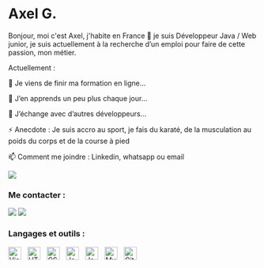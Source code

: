 # Axel G.
Bonjour, moi c'est Axel, j'habite en France 🌴 je suis Développeur Java / Web junior, je suis actuellement à la recherche d’un emploi pour faire de cette passion, mon métier. 


Actuellement :

🔭 Je viens de finir ma formation en ligne...

🌱 J’en apprends un peu plus chaque jour...

👯 J’échange avec d’autres développeurs...

⚡ Anecdote : Je suis accro au sport, je fais du karaté, de la musculation au poids du corps et de la course à pied

📫 Comment me joindre : Linkedin, whatsapp ou email

<img src="https://media.licdn.com/dms/image/D4E16AQHY1KpvggyiRA/profile-displaybackgroundimage-shrink_350_1400/0/1682937262638?e=1688601600&v=beta&t=0JdeZmFwcJqkpLQ_jvztJQURRp4yzssn5lXzM_43G0s" />


### Me contacter :


<a href="https://axel44600.github.io/Mon-portfolio/" target="_blank"><img src="https://i.postimg.cc/sXbjht1V/globe-light.png" /></a>
<a href="https://www.linkedin.com/in/axel-gaudin/" target="_blank"><img src="https://i.postimg.cc/gjRYqN63/linkedin-light.png" /></a>

### Langages et outils :

<img align="left" alt="Visual Studio Code" width="26px" src="https://cdn.jsdelivr.net/gh/devicons/devicon/icons/vscode/vscode-original.svg" style="padding-right:10px;" />
<img align="left" alt="HTML5" width="26px" src="https://cdn.jsdelivr.net/gh/devicons/devicon/icons/html5/html5-original.svg" style="padding-right:10px;" />
<img align="left" alt="CSS3" width="26px" src="https://cdn.jsdelivr.net/gh/devicons/devicon/icons/css3/css3-original.svg" style="padding-right:10px;" />
<img align="left" alt="JavaScript" width="26px" src="https://cdn.jsdelivr.net/gh/devicons/devicon/icons/javascript/javascript-original.svg" style="padding-right:10px;" />
<img align="left" alt="Java" width="26px" src="https://cdn.jsdelivr.net/gh/devicons/devicon/icons/java/java-original.svg" style="padding-right:10px;" />
<img align="left" alt="MySQL" width="26px" src="https://cdn.jsdelivr.net/gh/devicons/devicon/icons/mysql/mysql-original.svg" style="padding-right:10px;" />
<img align="left" alt="Git" width="26px" src="https://cdn.jsdelivr.net/gh/devicons/devicon/icons/git/git-original.svg" style="padding-right:10px;" />
